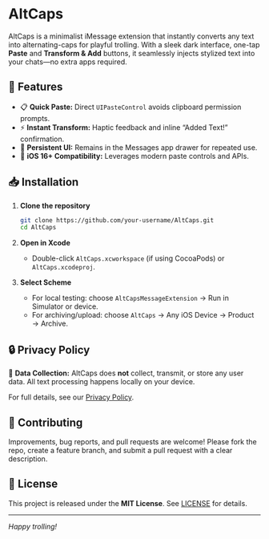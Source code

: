 # AltCaps

AltCaps is a minimalist iMessage extension that instantly converts any text into alternating-caps for playful trolling. With a sleek dark interface, one-tap **Paste** and **Transform & Add** buttons, it seamlessly injects stylized text into your chats—no extra apps required.

## 🚀 Features

* 📋 **Quick Paste:** Direct `UIPasteControl` avoids clipboard permission prompts.
* ⚡️ **Instant Transform:** Haptic feedback and inline “Added Text!” confirmation.
* 🔄 **Persistent UI:** Remains in the Messages app drawer for repeated use.
* 📱 **iOS 16+ Compatibility:** Leverages modern paste controls and APIs.

## 📥 Installation

1. **Clone the repository**

   ```bash
   git clone https://github.com/your-username/AltCaps.git
   cd AltCaps
   ```
2. **Open in Xcode**

   * Double-click `AltCaps.xcworkspace` (if using CocoaPods) or `AltCaps.xcodeproj`.
3. **Select Scheme**

   * For local testing: choose `AltCapsMessageExtension` → Run in Simulator or device.
   * For archiving/upload: choose `AltCaps` → Any iOS Device → Product → Archive.

## 🔒 Privacy Policy

🔐 **Data Collection:** AltCaps does **not** collect, transmit, or store any user data. All text processing happens locally on your device.

For full details, see our [Privacy Policy](https://yourdomain.com/privacy-policy).

## 🤝 Contributing

Improvements, bug reports, and pull requests are welcome! Please fork the repo, create a feature branch, and submit a pull request with a clear description.

## 📄 License

This project is released under the **MIT License**. See [LICENSE](LICENSE) for details.

---

*Happy trolling!*
